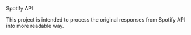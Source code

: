Spotify API

This project is intended to process the original responses from Spotify API into more readable way.


